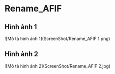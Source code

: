 # Rename_AFIF
## Hình ảnh 1
![Mô tả hình ảnh 1](ScreenShot/Rename_AFIF 1.png)

## Hình ảnh 2
![Mô tả hình ảnh 2](ScreenShot/Rename_AFIF 2.jpg)
